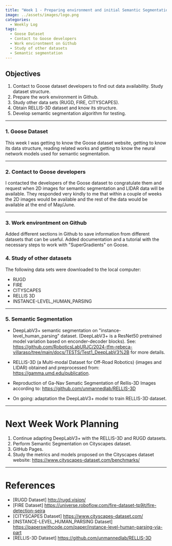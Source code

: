 ```yaml
---
title: "Week 1 - Preparing environment and initial Semantic Segmentation"
image: ../assets/images/logo.png
categories:
  - Weekly Log
tags:
  - Goose Dataset
  - Contact to Goose developers
  - Work environtment on Github 
  - Study of other datasets
  - Semantic segmentation
---
```


## Objectives 

1.  Contact to Goose dataset developers to find out data availability. Study dataset structure.
2.  Prepare the work environment in Github.
3.  Study other data sets (RUGD, FIRE, CITYSCAPES).
6.  Obtain RELLIS-3D dataset and know its structure.
7.  Develop semantic segmentation algorithm for testing.
---

### 1. Goose Dataset

This week I was getting to know the Goose dataset website, getting to know its data structure, reading related works and getting to know the neural network models used for semantic segmentation.

---

### 2. Contact to Goose developers

I contacted the developers of the Goose dataset to congratulate them and request when 2D images for semantic segmentation and LIDAR data will be available. They responded very kindly to me that within a couple of weeks the 2D images would be available and the rest of the data would be available at the end of May/June.

---

### 3. Work environtment on Github 

Added different sections in Github to save information from different datasets that can be useful. Added documentation and a tutorial with the necessary steps to work with "SuperGradients" on Goose.

### 4. Study of other datasets

The following data sets were downloaded to the local computer:
  - RUGD
  - FIRE
  - CITYSCAPES
  - RELLIS 3D
  - INSTANCE-LEVEL_HUMAN_PARSING

---

### 5. Semantic Segmentation

- DeepLabV3+ semantic segmentation on "instance-level_human_parsing" dataset. (DeepLabV3+ is a ResNet50 pretrained model variation based on enconder-decoder blocks). See: https://github.com/RoboticsLabURJC/2024-tfm-rebeca-villaraso/tree/main/docs/TESTS/Test1_DeepLabV3%2B for more details.
- RELLIS-3D (a Multi-modal Dataset for Off-Road Robotics) (images and LIDAR) obtained and preprocessed from: https://gamma.umd.edu/publication.
- Reproduction of Ga-Nav Sematic Segmentation of Rellis-3D Images according to: https://github.com/unmannedlab/RELLIS-3D
  
- On going: adaptation the DeepLabV3+ model to train RELLIS-3D dataset.

---

# Next Week Work Planning

  1. Continue adapting DeepLabV3+ with the RELLIS-3D and RUGD datasets.
  2. Perform Semantic Segmentation on Cityscapes dataset.
  3. GitHub Pages.
  4. Study the metrics and models proposed on the Cityscapes dataset website: https://www.cityscapes-dataset.com/benchmarks/

---

# References

* [RUGD Dataset] http://rugd.vision/
* [FIRE Dataset] https://universe.roboflow.com/fire-dataset-tp9jt/fire-detection-sejra
* [CITYSCAPES Dataset] https://www.cityscapes-dataset.com/
* [INSTANCE-LEVEL_HUMAN_PARSING Dataset] https://paperswithcode.com/paper/instance-level-human-parsing-via-part
* [RELLIS-3D Dataset] https://github.com/unmannedlab/RELLIS-3D
